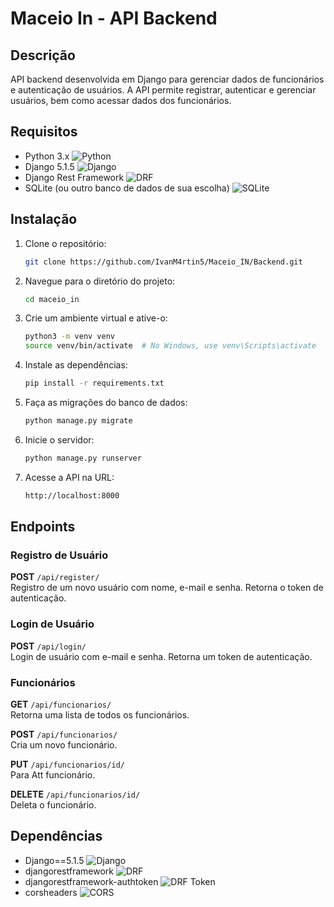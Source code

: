 # Maceio In - API Backend

## Descrição
API backend desenvolvida em Django para gerenciar dados de funcionários e autenticação de usuários. A API permite registrar, autenticar e gerenciar usuários, bem como acessar dados dos funcionários.

## Requisitos
- Python 3.x ![Python](https://img.shields.io/badge/Python-3.x-blue)
- Django 5.1.5 ![Django](https://img.shields.io/badge/Django-5.1.5-green)
- Django Rest Framework ![DRF](https://img.shields.io/badge/DRF-%20-blue)
- SQLite (ou outro banco de dados de sua escolha) ![SQLite](https://img.shields.io/badge/SQLite-lightgrey)

## Instalação

1. Clone o repositório:
    ```bash
    git clone https://github.com/IvanM4rtin5/Maceio_IN/Backend.git
    ```

2. Navegue para o diretório do projeto:
    ```bash
    cd maceio_in
    ```

3. Crie um ambiente virtual e ative-o:
    ```bash
    python3 -m venv venv
    source venv/bin/activate  # No Windows, use venv\Scripts\activate
    ```

4. Instale as dependências:
    ```bash
    pip install -r requirements.txt
    ```

5. Faça as migrações do banco de dados:
    ```bash
    python manage.py migrate
    ```

6. Inicie o servidor:
    ```bash
    python manage.py runserver
    ```

7. Acesse a API na URL:
    ```bash
    http://localhost:8000
    ```

## Endpoints

### Registro de Usuário

**POST** `/api/register/`  
Registro de um novo usuário com nome, e-mail e senha. Retorna o token de autenticação.

### Login de Usuário

**POST** `/api/login/`  
Login de usuário com e-mail e senha. Retorna um token de autenticação.

### Funcionários

**GET** `/api/funcionarios/`  
Retorna uma lista de todos os funcionários.

**POST** `/api/funcionarios/`  
Cria um novo funcionário.

**PUT** `/api/funcionarios/id/`  
Para Att funcionário.

**DELETE** `/api/funcionarios/id/`  
Deleta o funcionário.

## Dependências

- Django==5.1.5 ![Django](https://img.shields.io/badge/Django-5.1.5-green)
- djangorestframework ![DRF](https://img.shields.io/badge/DRF-%20-blue)
- djangorestframework-authtoken ![DRF Token](https://img.shields.io/badge/DRF%20Token-yellow)
- corsheaders ![CORS](https://img.shields.io/badge/CORS-blueviolet)

